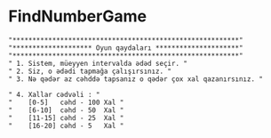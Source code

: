 # FindNumberGame


    "*********************************************************"
    "******************** Oyun qaydaları *********************"
    "*********************************************************"
    " 1. Sistem, müeyyen intervalda ədəd seçir. "
    " 2. Siz, o ədədi tapmağa çalışırsınız. "
    " 3. Nə qədər az cəhddə tapsanız o qədər çox xal qazanırsınız. "
    
    " 4. Xallar cədvəli : "
    "    [0-5]   cəhd - 100 Xal "
    "    [6-10]  cəhd - 50  Xal "
    "    [11-15] cəhd - 25  Xal "
    "    [16-20] cəhd - 5   Xal "
